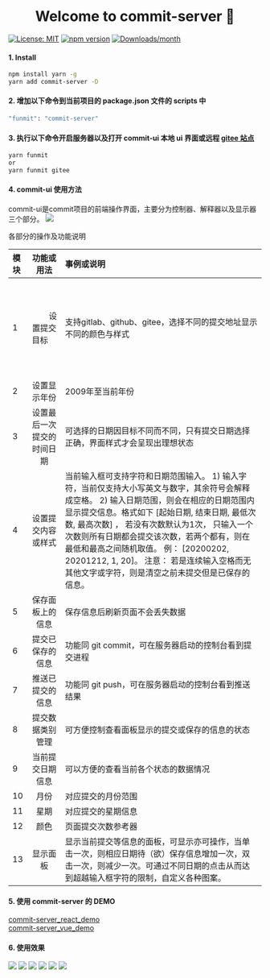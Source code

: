<h1 align="center">Welcome to commit-server 👋</h1>

[![License: MIT](https://img.shields.io/badge/License-MIT-yellow.svg)](#)
[![npm version](https://img.shields.io/npm/v/commit-server.svg)](https://www.npmjs.com/package/commit-server)
[![Downloads/month](https://img.shields.io/npm/dm/commit-server.svg)](http://www.npmtrends.com/commit-server)

#### 1. Install

```sh
npm install yarn -g
yarn add commit-server -D
```

#### 2. 增加以下命令到当前项目的 package.json 文件的 scripts 中

```sh
"funmit": "commit-server"
```

#### 3. 执行以下命令开启服务器以及打开 commit-ui 本地 ui 界面或远程 [gitee 站点](http://qianduanxinlv.gitee.io/commit-ui/)

```sh
yarn funmit
or
yarn funmit gitee
```

#### 4. commit-ui 使用方法
commit-ui是commit项目的前端操作界面，主要分为控制器、解释器以及显示器三个部分。
![](https://gitee.com/qianduanxinlv/commit-server/raw/main/image/ui.jpg)

各部分的操作及功能说明

| 模块 | 功能或用法 | 事例或说明 |
| :--- | :----:  | :--- |
| 1 | &nbsp; &nbsp; &nbsp; &nbsp; &nbsp; &nbsp; &nbsp; &nbsp; &nbsp; &nbsp; &nbsp; &nbsp; &nbsp; &nbsp; &nbsp; &nbsp; &nbsp; &nbsp; &nbsp; &nbsp; &nbsp; &nbsp; 设置提交目标  &nbsp; &nbsp; &nbsp; &nbsp; &nbsp; &nbsp; &nbsp; &nbsp; &nbsp; &nbsp;&nbsp; &nbsp; &nbsp; &nbsp; &nbsp; | 支持gitlab、github、gitee，选择不同的提交地址显示不同的颜色与样式 |
| 2 | 设置显示年份 | 2009年至当前年份 |
| 3 | 设置最后一次提交的时间日期 | 可选择的日期因目标不同而不同，只有提交日期选择正确，界面样式才会呈现出理想状态 |
| 4 | 设置提交内容或样式 | 当前输入框可支持字符和日期范围输入。 1) 输入字符，当前仅支持大小写英文与数字，其余符号会解释成空格。 2) 输入日期范围，则会在相应的日期范围内显示提交信息。格式如下  [起始日期, 结束日期, 最低次数, 最高次数] ， 若没有次数默认为1次， 只输入一个次数则所有日期都会提交该次数，若两个都有，则在最低和最高之间随机取值。 例： [20200202, 20201212, 1, 20]。 注意： 若是连续输入空格而无其他文字或字符，则是清空之前未提交但是已保存的信息。 |
| 5 | 保存面板上的信息 | 保存信息后刷新页面不会丢失数据 |
| 6 | 提交已保存的信息 | 功能同 git commit，可在服务器启动的控制台看到提交进程 |
| 7 | 推送已提交的信息 | 功能同 git push，可在服务器启动的控制台看到推送结果 |
| 8 | 提交数据类别管理 | 可方便控制查看面板显示的提交或保存的信息的状态 |
| 9 | 当前提交日期信息 | 可以方便的查看当前各个状态的数据情况 |
| 10 | 月份 | 对应提交的月份范围 |
| 11 | 星期 | 对应提交的星期信息 |
| 12 | 颜色 | 页面提交次数参考器 |
| 13 | 显示面板 | 显示当前提交等信息的面板，可显示亦可操作，当单击一次，则相应日期待（欲）保存信息增加一次，双击一次，则减少一次。可通过不同日期的点击从而达到超越输入框字符的限制，自定义各种图案。 |

#### 5. 使用 commit-server 的 DEMO

[commit-server_react_demo](https://github.com/qdxl/commit-server_react_demo)  
[commit-server_vue_demo](https://github.com/qdxl/commit-server_vue_demo)

#### 6. 使用效果

![](https://gitee.com/qianduanxinlv/commit-server/raw/main/image/2019funmit.png)
![](https://gitee.com/qianduanxinlv/commit-server/raw/main/image/2019.png)
![](https://gitee.com/qianduanxinlv/commit-server/raw/main/image/5201314.png)
![](https://gitee.com/qianduanxinlv/commit-server/raw/main/image/ABCDEFG.png)
![](https://gitee.com/qianduanxinlv/commit-server/raw/main/image/HIJKLMN.png)
![](https://gitee.com/qianduanxinlv/commit-server/raw/main/image/OPQRST.png)
